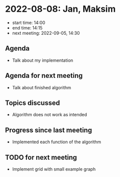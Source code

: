 # 2022-08-08: Jan, Maksim

* start time: 14:00
* end time: 14:15
* next meeting: 2022-09-05, 14:30

## Agenda

* Talk about my implementation

## Agenda for next meeting

* Talk about finished algorithm

## Topics discussed

* Algorithm does not work as intended

## Progress since last meeting

* Implemented each function of the algorithm

## TODO for next meeting

* Implement grid with small example graph